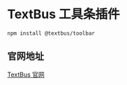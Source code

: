 # TextBus 工具条插件

```
npm install @textbus/toolbar
```

## 官网地址
[TextBus 官网](https://textbus.tanboui.com)
